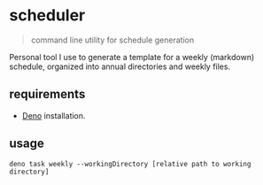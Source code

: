 # scheduler

> command line utility for schedule generation

Personal tool I use to generate a template for a weekly (markdown) schedule,
organized into annual directories and weekly files.

## requirements

- [Deno](https://deno.land/manual@v1.28.2/getting_started/installation)
  installation.

## usage

```shell
deno task weekly --workingDirectory [relative path to working directory]
```
